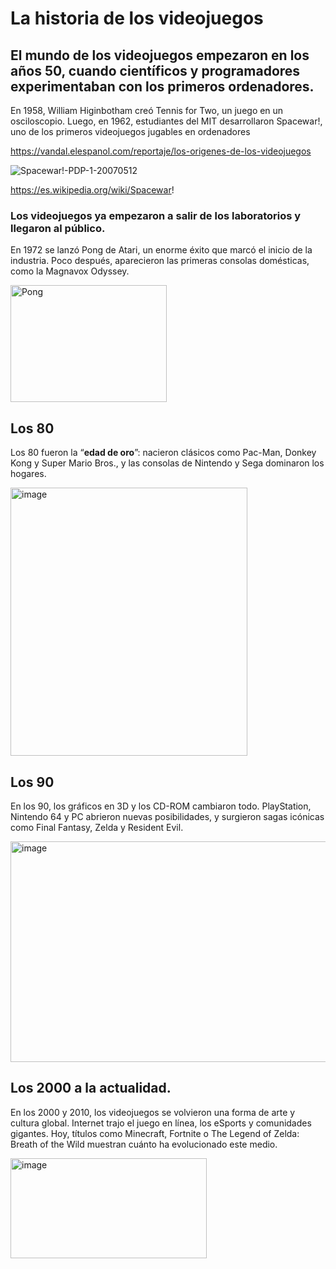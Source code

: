 # La historia de los videojuegos
## El mundo de los videojuegos empezaron en los años 50, cuando científicos y programadores experimentaban con los primeros ordenadores.
En 1958, William Higinbotham creó Tennis for Two, un juego en un osciloscopio. Luego, en 1962, estudiantes del MIT desarrollaron Spacewar!, uno de los primeros videojuegos jugables en ordenadores

https://vandal.elespanol.com/reportaje/los-origenes-de-los-videojuegos

![Spacewar!-PDP-1-20070512](https://github.com/user-attachments/assets/771a8df2-f15a-47f5-b557-6389c982e4a9)

https://es.wikipedia.org/wiki/Spacewar!

### Los videojuegos ya empezaron a salir de los laboratorios y llegaron al público.
En 1972 se lanzó Pong de Atari, un enorme éxito que marcó el inicio de la industria. Poco después, aparecieron las primeras consolas domésticas, como la Magnavox Odyssey.

<img width="250" height="187" alt="Pong" src="https://github.com/user-attachments/assets/0ae226b6-cad0-4df5-ae43-c13b20a38187" />

## Los 80
Los 80 fueron la “**edad de oro**”: nacieron clásicos como Pac-Man, Donkey Kong y Super Mario Bros., y las consolas de Nintendo y Sega dominaron los hogares.

<img width="379" height="429" alt="image" src="https://github.com/user-attachments/assets/507e6905-e7d9-4517-a3e4-547af6798ed3" />

## Los 90
En los 90, los gráficos en 3D y los CD-ROM cambiaron todo. PlayStation, Nintendo 64 y PC abrieron nuevas posibilidades, y surgieron sagas icónicas como Final Fantasy, Zelda y Resident Evil.

<img width="616" height="353" alt="image" src="https://github.com/user-attachments/assets/4aee4f3c-2e7d-4b03-a606-9cefbb964e10" />


## Los 2000 a la actualidad.
En los 2000 y 2010, los videojuegos se volvieron una forma de arte y cultura global. Internet trajo el juego en línea, los eSports y comunidades gigantes. Hoy, títulos como Minecraft, Fortnite o The Legend of Zelda: Breath of the Wild muestran cuánto ha evolucionado este medio.



<img width="314" height="160" alt="image" src="https://github.com/user-attachments/assets/4a36ff31-1c28-4ade-b52d-c2e7b1f23399" />



